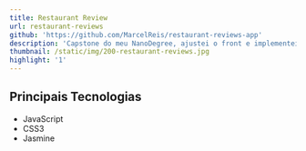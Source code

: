 ```yaml
---
title: Restaurant Review
url: restaurant-reviews
github: 'https://github.com/MarcelReis/restaurant-reviews-app'
description: 'Capstone do meu NanoDegree, ajustei o front e implementei testes unitarios '
thumbnail: /static/img/200-restaurant-reviews.jpg
highlight: '1'
---
```

## Principais Tecnologias
* JavaScript 
* CSS3
* Jasmine
